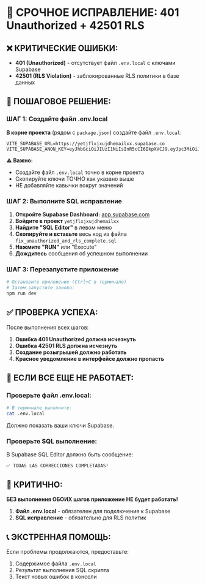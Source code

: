 # 🚨 СРОЧНОЕ ИСПРАВЛЕНИЕ: 401 Unauthorized + 42501 RLS

## ❌ **КРИТИЧЕСКИЕ ОШИБКИ:**
- **401 (Unauthorized)** - отсутствует файл `.env.local` с ключами Supabase
- **42501 (RLS Violation)** - заблокированные RLS политики в базе данных

## 🎯 **ПОШАГОВОЕ РЕШЕНИЕ:**

### **ШАГ 1: Создайте файл .env.local**

**В корне проекта** (рядом с `package.json`) создайте файл `.env.local`:

```env
VITE_SUPABASE_URL=https://yetjflxjxujdhemailxx.supabase.co
VITE_SUPABASE_ANON_KEY=eyJhbGciOiJIUzI1NiIsInR5cCI6IkpXVCJ9.eyJpc3MiOiJzdXBhYmFzZSIsInJlZiI6InlldGpmbHhqeHVqZGhlbWFpbHh4Iiwicm9sZSI6ImFub24iLCJpYXQiOjE3NTMzMjgyODAsImV4cCI6MjA2ODkwNDI4MH0.9NPUrz0RvqPyzcVsEMBp3f213kFZIbJfvmwE_0CtCPo
```

**⚠️ Важно:**
- Создайте файл `.env.local` точно в корне проекта
- Скопируйте ключи ТОЧНО как указано выше
- НЕ добавляйте кавычки вокруг значений

### **ШАГ 2: Выполните SQL исправление**

1. **Откройте Supabase Dashboard:** [app.supabase.com](https://app.supabase.com)
2. **Войдите в проект** `yetjflxjxujdhemailxx`
3. **Найдите "SQL Editor"** в левом меню
4. **Скопируйте и вставьте** весь код из файла `fix_unauthorized_and_rls_complete.sql`
5. **Нажмите "RUN"** или "Execute"
6. **Дождитесь** сообщения об успешном выполнении

### **ШАГ 3: Перезапустите приложение**

```bash
# Остановите приложение (Ctrl+C в терминале)
# Затем запустите заново:
npm run dev
```

## ✅ **ПРОВЕРКА УСПЕХА:**

После выполнения всех шагов:

1. **Ошибка 401 Unauthorized должна исчезнуть**
2. **Ошибка 42501 RLS должна исчезнуть**
3. **Создание розыгрышей должно работать**
4. **Красное уведомление в интерфейсе должно пропасть**

## 🔧 **ЕСЛИ ВСЕ ЕЩЕ НЕ РАБОТАЕТ:**

### Проверьте файл .env.local:
```bash
# В терминале выполните:
cat .env.local
```
Должно показать ваши ключи Supabase.

### Проверьте SQL выполнение:
В Supabase SQL Editor должно быть сообщение:
```
✅ TODAS LAS CORRECCIONES COMPLETADAS!
```

## 🚨 **КРИТИЧНО:**
**БЕЗ выполнения ОБОИХ шагов приложение НЕ будет работать!**

1. **Файл .env.local** - обязателен для подключения к Supabase
2. **SQL исправление** - обязательно для RLS политик

## 📞 **ЭКСТРЕННАЯ ПОМОЩЬ:**

Если проблемы продолжаются, предоставьте:
1. Содержимое файла `.env.local`
2. Результат выполнения SQL скрипта
3. Текст новых ошибок в консоли 